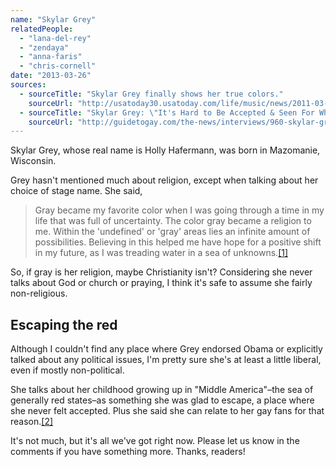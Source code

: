 ```yaml
---
name: "Skylar Grey"
relatedPeople:
  - "lana-del-rey"
  - "zendaya"
  - "anna-faris"
  - "chris-cornell"
date: "2013-03-26"
sources:
  - sourceTitle: "Skylar Grey finally shows her true colors."
    sourceUrl: "http://usatoday30.usatoday.com/life/music/news/2011-03-10-skylargrey10_ST_N.htm"
  - sourceTitle: "Skylar Grey: \"It's Hard to Be Accepted & Seen For Who You Are Inside."
    sourceUrl: "http://guidetogay.com/the-news/interviews/960-skylar-grey-qits-hard-to-be-accepted-a-seen-for-who-you-are-insideq"
---
```


Skylar Grey, whose real name is Holly Hafermann, was born in Mazomanie, Wisconsin.

Grey hasn't mentioned much about religion, except when talking about her choice of stage name. She said,

>Gray became my favorite color when I was going through a time in my life that was full of uncertainty. The color gray became a religion to me. Within the 'undefined' or 'gray' areas lies an infinite amount of possibilities. Believing in this helped me have hope for a positive shift in my future, as I was treading water in a sea of unknowns.<a class="source-citation" href="#http://usatoday30.usatoday.com/life/music/news/2011-03-10-skylargrey10_ST_N.htm" title="Skylar Grey finally shows her true colors.">[1]</a>

So, if gray is her religion, maybe Christianity isn't? Considering she never talks about God or church or praying, I think it's safe to assume she fairly non-religious.


## Escaping the red

Although I couldn't find any place where Grey endorsed Obama or explicitly talked about any political issues, I'm pretty sure she's at least a little liberal, even if mostly non-political.

She talks about her childhood growing up in "Middle America"–the sea of generally red states–as something she was glad to escape, a place where she never felt accepted. Plus she said she can relate to her gay fans for that reason.<a class="source-citation" href="#http://guidetogay.com/the-news/interviews/960-skylar-grey-qits-hard-to-be-accepted-a-seen-for-who-you-are-insideq" title="Skylar Grey: &quot;It&apos;s Hard to Be Accepted &amp; Seen For Who You Are Inside.">[2]</a>

It's not much, but it's all we've got right now. Please let us know in the comments if you have something more. Thanks, readers!